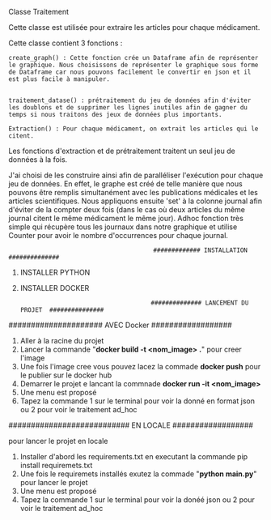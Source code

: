 Classe Traitement



Cette classe est utilisée pour extraire les articles pour chaque médicament. 

Cette classe contient 3 fonctions :
    
    create_graph() : Cette fonction crée un Dataframe afin de représenter le graphique. Nous choisissons de représenter le graphique sous forme de Dataframe car nous pouvons facilement le convertir en json et il est plus facile à manipuler.


    traitement_datase() : prétraitement du jeu de données afin d'éviter les doublons et de supprimer les lignes inutiles afin de gagner du temps si nous traitons des jeux de données plus importants.

    Extraction() : Pour chaque médicament, on extrait les articles qui le citent.
    
    
Les fonctions d'extraction et de prétraitement traitent un seul jeu de données à la fois. 

J'ai choisi de les construire ainsi afin de paralléliser l'exécution pour chaque jeu de données. En effet, le graphe est créé de telle manière que nous pouvons être remplis simultanément avec les publications médicales et les articles scientifiques. Nous appliquons ensuite 'set' à la colonne journal afin d'éviter de la compter deux fois (dans le cas où deux articles du même journal citent le même médicament le même jour).
Adhoc  fonction très simple qui récupère tous les journaux dans notre graphique et utilise Counter pour avoir le nombre d'occurrences pour chaque journal.




                                            ############# INSTALLATION ##############

1. INSTALLER PYTHON
2. INSTALLER DOCKER





                                           ############## LANCEMENT DU PROJET  ###############


##################### AVEC   Docker ##################


1. Aller à la racine du projet
2. Lancer la commande "**docker build -t <nom_image> .**" pour  creer l'image
3. Une fois l'image cree vous pouvez  lacez la commade **docker  push** pour le  publier sur le docker hub
4. Demarrer le projet e lancant la commnade **docker run -it <nom_image>**
5. Une menu est proposé 
6. Tapez la commande 1 sur le terminal pour voir la donné en format json ou 2   pour voir le traitement ad_hoc


###########################  EN LOCALE ##################


pour lancer le projet en locale
1. Installer d'abord les requirements.txt en executant la commande pip install requiremets.txt
2. Une fois le requiremets installés exutez la commade "**python main.py**" pour lancer le projet
3. Une menu est proposé
6. Tapez la commande 1 sur le terminal pour voir la donéé json ou 2   pour voir le traitement ad_hoc
